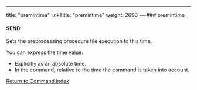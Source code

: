 ---
title: "premintime"
linkTitle: "premintime"
weight: 2690
---### premintime

#### SEND

Sets the preprocessing procedure file execution to this time.

You can express the time value:

- Explicitly
    as an absolute time.
- In
    the command, relative to the time the command is taken into
    account.

[Return to Command index](../../)
